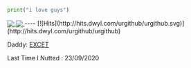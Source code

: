 ```py
print("i love guys")
```
    
  


<a href="https://github.com/anuraghazra/github-readme-stats">
  <img align="center" src="https://github-readme-stats.vercel.app/api?username=7bety&hide=stars,issues&count_private=true&show_icons=true&theme=gotham"/>
</a>
<a href="https://github.com/anuraghazra/github-readme-stats">
  <img align="center" src="https://github-readme-stats.vercel.app/api/top-langs/?username=7bety&layout=compact&theme=gotham" />
</a>
----
[![Hits](http://hits.dwyl.com/urgithub/urgithub.svg)](http://hits.dwyl.com/urgithub/urgithub)


Daddy: [EXCET](https://github.com/EXCET)

Last Time I Nutted : 23/09/2020
